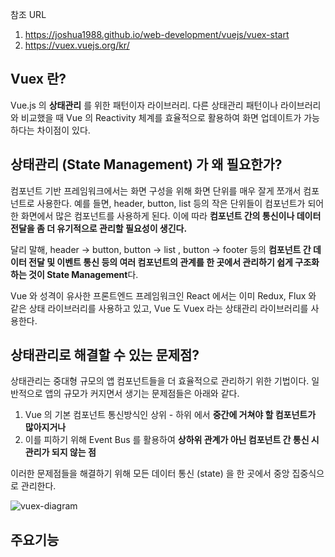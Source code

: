 참조 URL
1. https://joshua1988.github.io/web-development/vuejs/vuex-start
2. https://vuex.vuejs.org/kr/


<h2 id="vuex-란">Vuex 란?</h2>
<p>Vue.js 의 <strong>상태관리</strong> 를 위한 패턴이자 라이브러리.
다른 상태관리 패턴이나 라이브러리와 비교했을 때 Vue 의 Reactivity 체계를 효율적으로 활용하여
화면 업데이트가 가능하다는 차이점이 있다.</p>

<h2 id="상태관리-state-management-가-왜-필요한가">상태관리 (State Management) 가 왜 필요한가?</h2>
<p>컴포넌트 기반 프레임워크에서는 화면 구성을 위해 화면 단위를 매우 잘게 쪼개서 컴포넌트로 사용한다. 예를 들면, header, button, list 등의 작은 단위들이 컴포넌트가 되어 한 화면에서 많은 컴포넌트를 사용하게 된다. 이에 따라 <strong>컴포넌트 간의 통신이나 데이터 전달을 좀 더 유기적으로 관리할 필요성이 생긴다.</strong></p>

<p>달리 말해, header -&gt; button, button -&gt; list , button -&gt; footer 등의 <strong>컴포넌트 간 데이터 전달 및 이벤트 통신 등의 여러 컴포넌트의 관계를 한 곳에서 관리하기 쉽게 구조화 하는 것이 State Management</strong>다.</p>

<p>Vue 와 성격이 유사한 프론트엔드 프레임워크인 React 에서는 이미 Redux, Flux 와 같은 상태 라이브러리를 사용하고 있고, Vue 도 Vuex 라는 상태관리 라이브러리를 사용한다.</p>

<h2 id="상태관리로-해결할-수-있는-문제점">상태관리로 해결할 수 있는 문제점?</h2>
<p>상태관리는 중대형 규모의 앱 컴포넌트들을 더 효율적으로 관리하기 위한 기법이다.
일반적으로 앱의 규모가 커지면서 생기는 문제점들은 아래와 같다.</p>

<ol>
  <li>Vue 의 기본 컴포넌트 통신방식인 상위 - 하위 에서 <strong>중간에 거쳐야 할 컴포넌트가 많아지거나</strong></li>
  <li>이를 피하기 위해 Event Bus 를 활용하여 <strong>상하위 관계가 아닌 컴포넌트 간 통신 시 관리가 되지 않는 점</strong></li>
</ol>

<p>이러한 문제점들을 해결하기 위해 모든 데이터 통신 (state) 을 한 곳에서 중앙 집중식으로 관리한다.</p>

<p><img src="https://joshua1988.github.io/images/posts/web/vuejs/vuex-1/vuex-diagram.png" alt="vuex-diagram" /></p>

<h2>주요기능</h2>
